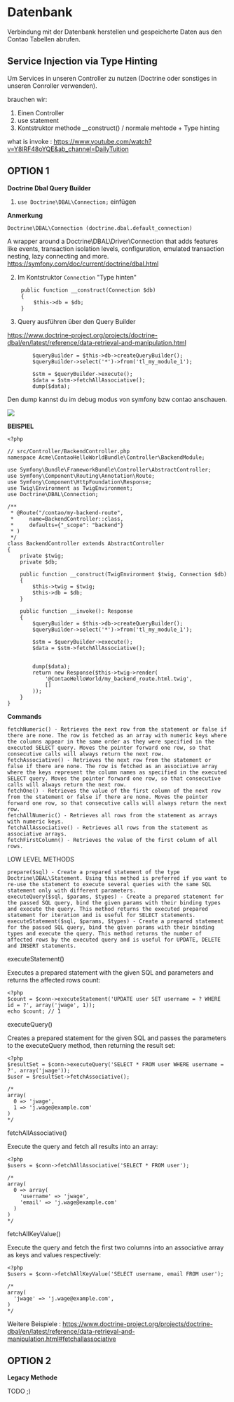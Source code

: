 # Datenbank

Verbindung mit der Datenbank herstellen
und gespeicherte Daten aus den Contao Tabellen abrufen.


## Service Injection via Type Hinting

Um Services in unseren Controller zu nutzen
(Doctrine oder sonstiges in unseren Conroller verwenden).

brauchen wir:

1. Einen Controller 
2. use statement
3. Kontstruktor methode __construct() / normale mehtode +  Type hinting




what is invoke : https://www.youtube.com/watch?v=Y8lRF48oYQE&ab_channel=DailyTuition

## OPTION 1

**Doctrine Dbal Query Builder**


1. `use Doctrine\DBAL\Connection;` einfügen

**Anmerkung**

`Doctrine\DBAL\Connection (doctrine.dbal.default_connection)`

A wrapper around a Doctrine\DBAL\Driver\Connection that adds features like events, transaction isolation levels, configuration, emulated transaction nesting, lazy connecting and more.
https://symfony.com/doc/current/doctrine/dbal.html



2. Im Kontstruktor `Connection` "Type hinten"


        public function __construct(Connection $db)
        {
            $this->db = $db;
        }

3. Query ausführen über den Query Builder

https://www.doctrine-project.org/projects/doctrine-dbal/en/latest/reference/data-retrieval-and-manipulation.html


            $queryBuilder = $this->db->createQueryBuilder();
            $queryBuilder->select('*')->from('tl_my_module_1');
    
            $stm = $queryBuilder->execute();
            $data = $stm->fetchAllAssociative();
            dump($data);

Den dump kannst du im debug modus von symfony bzw contao anschauen.

![](https://i.imgur.com/MElXkok.png)

**BEISPIEL**

    <?php
    
    // src/Controller/BackendController.php
    namespace Acme\ContaoHelloWorldBundle\Controller\BackendModule;
    
    use Symfony\Bundle\FrameworkBundle\Controller\AbstractController;
    use Symfony\Component\Routing\Annotation\Route;
    use Symfony\Component\HttpFoundation\Response;
    use Twig\Environment as TwigEnvironment;
    use Doctrine\DBAL\Connection;

    /**
     * @Route("/contao/my-backend-route",
     *     name=BackendController::class,
     *     defaults={"_scope": "backend"}
     * )
     */
    class BackendController extends AbstractController
    {
        private $twig;
        private $db;
        
        public function __construct(TwigEnvironment $twig, Connection $db)
        {
            $this->twig = $twig;
            $this->db = $db;
        }
    
        public function __invoke(): Response
        {
            $queryBuilder = $this->db->createQueryBuilder();
            $queryBuilder->select('*')->from('tl_my_module_1');
    
            $stm = $queryBuilder->execute();
            $data = $stm->fetchAllAssociative();
    
    
            dump($data);
            return new Response($this->twig->render(
                '@ContaoHelloWorld/my_backend_route.html.twig',
                []
            ));
        }
    }
    
    

**Commands**
    
    fetchNumeric() - Retrieves the next row from the statement or false if there are none. The row is fetched as an array with numeric keys where the columns appear in the same order as they were specified in the executed SELECT query. Moves the pointer forward one row, so that consecutive calls will always return the next row.
    fetchAssociative() - Retrieves the next row from the statement or false if there are none. The row is fetched as an associative array where the keys represent the column names as specified in the executed SELECT query. Moves the pointer forward one row, so that consecutive calls will always return the next row.
    fetchOne() - Retrieves the value of the first column of the next row from the statement or false if there are none. Moves the pointer forward one row, so that consecutive calls will always return the next row.
    fetchAllNumeric() - Retrieves all rows from the statement as arrays with numeric keys.
    fetchAllAssociative() - Retrieves all rows from the statement as associative arrays.
    fetchFirstColumn() - Retrieves the value of the first column of all rows.


LOW LEVEL METHODS

    prepare($sql) - Create a prepared statement of the type Doctrine\DBAL\Statement. Using this method is preferred if you want to re-use the statement to execute several queries with the same SQL statement only with different parameters.
    executeQuery($sql, $params, $types) - Create a prepared statement for the passed SQL query, bind the given params with their binding types and execute the query. This method returns the executed prepared statement for iteration and is useful for SELECT statements.
    executeStatement($sql, $params, $types) - Create a prepared statement for the passed SQL query, bind the given params with their binding types and execute the query. This method returns the number of affected rows by the executed query and is useful for UPDATE, DELETE and INSERT statements.

executeStatement()

Executes a prepared statement with the given SQL and parameters and returns the affected rows count:

    <?php
    $count = $conn->executeStatement('UPDATE user SET username = ? WHERE id = ?', array('jwage', 1));
    echo $count; // 1


executeQuery()

Creates a prepared statement for the given SQL and passes the parameters to the executeQuery method, then returning the result set:

    <?php
    $resultSet = $conn->executeQuery('SELECT * FROM user WHERE username = ?', array('jwage'));
    $user = $resultSet->fetchAssociative();
    
    /*
    array(
      0 => 'jwage',
      1 => 'j.wage@example.com'
    )
    */

fetchAllAssociative()


Execute the query and fetch all results into an array:


    <?php
    $users = $conn->fetchAllAssociative('SELECT * FROM user');
    
    /*
    array(
      0 => array(
        'username' => 'jwage',
        'email' => 'j.wage@example.com'
      )
    )
    */

fetchAllKeyValue()

Execute the query and fetch the first two columns into an associative array as keys and values respectively:

    <?php
    $users = $conn->fetchAllKeyValue('SELECT username, email FROM user');
    
    /*
    array(
      'jwage' => 'j.wage@example.com',
    )
    */

Weitere Beispiele : https://www.doctrine-project.org/projects/doctrine-dbal/en/latest/reference/data-retrieval-and-manipulation.html#fetchallassociative


## OPTION 2

**Legacy Methode**

TODO ;)